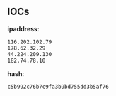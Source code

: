 
## IOCs

__ipaddress__:

```text
116.202.102.79
178.62.32.29
44.224.209.130
182.74.78.10
```
__hash__:

```text
c5b992c76b7c9fa3b9bd755dd3b5af76
```